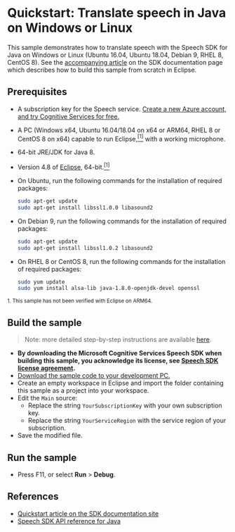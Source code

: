 # Quickstart: Translate speech in Java on Windows or Linux

This sample demonstrates how to translate speech with the Speech SDK for Java on Windows or Linux (Ubuntu 16.04, Ubuntu 18.04, Debian 9, RHEL 8, CentOS 8).
See the [accompanying article](https://docs.microsoft.com/azure/cognitive-services/speech-service/quickstart-translate-speech-java-jre) on the SDK documentation page which describes how to build this sample from scratch in Eclipse.

## Prerequisites

* A subscription key for the Speech service. [Create a new Azure account, and try Cognitive Services for free.](https://azure.microsoft.com/free/cognitive-services/)
* A PC (Windows x64, Ubuntu 16.04/18.04 on x64 or ARM64, RHEL 8 or CentOS 8 on x64) capable to run Eclipse,[<sup>[1]</sup>](#footnote1) with a working microphone.
* 64-bit JRE/JDK for Java 8.
* Version 4.8 of [Eclipse](https://www.eclipse.org), 64-bit.[<sup>[1]</sup>](#footnote1)
* On Ubuntu, run the following commands for the installation of required packages:

  ```sh
  sudo apt-get update
  sudo apt-get install libssl1.0.0 libasound2
  ```

* On Debian 9, run the following commands for the installation of required packages:

  ```sh
  sudo apt-get update
  sudo apt-get install libssl1.0.2 libasound2
  ```

* On RHEL 8 or CentOS 8, run the following commands for the installation of required packages:

  ```sh
  sudo yum update
  sudo yum install alsa-lib java-1.8.0-openjdk-devel openssl
  ```

<small><a name="footnote1">1</a>. This sample has not been verified with Eclipse on ARM64.</small>

## Build the sample

> Note: more detailed step-by-step instructions are available [here](https://docs.microsoft.com/azure/cognitive-services/speech-service/quickstart-translate-speech-java-jre).

* **By downloading the Microsoft Cognitive Services Speech SDK when building this sample, you acknowledge its license, see [Speech SDK license agreement](https://docs.microsoft.com/azure/cognitive-services/speech-service/license).**
* [Download the sample code to your development PC.](/README.md#get-the-samples)
* Create an empty workspace in Eclipse and import the folder containing this sample as a project into your workspace.
* Edit the `Main` source:
  * Replace the string `YourSubscriptionKey` with your own subscription key.
  * Replace the string `YourServiceRegion` with the service region of your subscription.
* Save the modified file.

## Run the sample

* Press F11, or select **Run** \> **Debug**.

## References

* [Quickstart article on the SDK documentation site](https://docs.microsoft.com/azure/cognitive-services/speech-service/quickstart-translate-speech-java-jre)
* [Speech SDK API reference for Java](https://aka.ms/csspeech/javaref)
